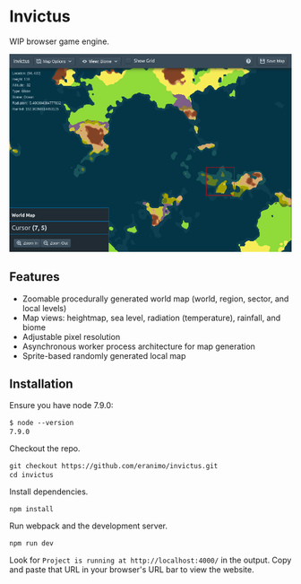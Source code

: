 # Invictus

WIP browser game engine.

![Screenshot of UI](assets/images/screenshot.png?r=1)

## Features

* Zoomable procedurally generated world map (world, region, sector, and local
  levels)
* Map views: heightmap, sea level, radiation (temperature), rainfall, and biome
* Adjustable pixel resolution
* Asynchronous worker process architecture for map generation
* Sprite-based randomly generated local map

## Installation

Ensure you have node 7.9.0:

```
$ node --version
7.9.0
```

Checkout the repo.

```
git checkout https://github.com/eranimo/invictus.git
cd invictus
```

Install dependencies.

```
npm install
```

Run webpack and the development server.

```
npm run dev
```

Look for `Project is running at http://localhost:4000/` in the output. Copy and
paste that URL in your browser's URL bar to view the website.
